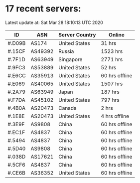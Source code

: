 # 17 recent servers:

Latest update at: Sat Mar 28 18:10:13 UTC 2020

| ID | ASN | Server Country | Online |
| -- | --- | -------------- | ------ |
| #.D09B | AS174 | United States | 31 hrs |
| #.15CF | AS49392 | Russia | 1523 hrs |
| #.7F1D | AS63949 | Singapore | 2771 hrs |
| #.9FC3 | AS53889 | United States | 52 hrs |
| #.E6CC | AS35913 | United States | 60 hrs offline |
| #.E069 | AS40065 | United States | 1507 hrs |
| #.2A79 | AS63949 | Japan | 187 hrs |
| #.F7DA | AS45102 | United States | 797 hrs |
| #.4B0A | AS20473 | Canada | 2 hrs |
| #.1E8E | AS20473 | United States | 4 hrs offline |
| #.3E9F | AS9808 | China | 60 hrs offline |
| #.EC1F | AS4837 | China | 60 hrs offline |
| #.5494 | AS4837 | China | 60 hrs offline |
| #.5D40 | AS9808 | China | 60 hrs offline |
| #.038D | AS17621 | China | 60 hrs offline |
| #.5CF6 | AS4837 | China | 60 hrs offline |
| #.CE6B | AS36352 | United States | 60 hrs offline |

